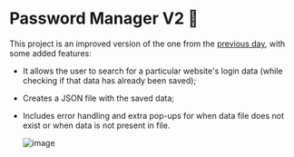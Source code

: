 # Password Manager V2 🔐
This project is an improved version of the one from the [previous day](https://github.com/damachad/Python_exercises/tree/main/Day%20029%20-%20password%20manager), 
with some added features:   
- It allows the user to search for a particular website's login data (while checking if that data has already been saved);
- Creates a JSON file with the saved data;
- Includes error handling and extra pop-ups for when data file does not exist or when data is not present in file.   
   
   ![image](https://github.com/damachad/Python_exercises/assets/128734978/c7c1fee8-0b79-497a-b47a-ef35645074ed)
